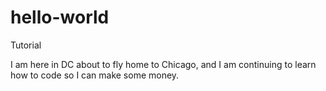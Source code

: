 # hello-world
Tutorial

I am here in DC about to fly home to Chicago, and I am continuing to 
learn how to code so I can make some money.
